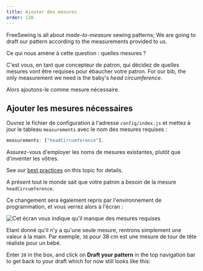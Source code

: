 ```yaml
---
title: Ajouter des mesures
order: 130
---
```


FreeSewing is all about *made-to-measure* sewing patterns; We are going to draft our pattern according to the measurements provided to us.

Ce qui nous amène à cette question : quelles mesures ?

C'est vous, en tant que concepteur de patron, qui décidez de quelles mesures vont être requises pour ébaucher votre patron. For our bib, the only measurement we need is the baby's *head circumference*.

Alors ajoutons-le comme mesure nécessaire.

## Ajouter les mesures nécessaires

Ouvrez le fichier de configuration à l'adresse `config/index.js` et mettez à jour le tableau `measurements` avec le nom des mesures requises :

```js
measurements: ["headCircumference"],
```

<Tip>

Assurez-vous d'employer les noms de mesures existantes, plutôt que d'inventer les vôtres.

See our [best practices](/do/names#re-use-measurements) on this topic for details.

</Tip>

A présent tout le monde sait que votre patron a besoin de la mesure `headCircumference`.

Ce changement sera également repris par l'environnement de programmation, et vous verrez alors à l'écran :

![Cet écran vous indique qu'il manque des mesures requises](./required-measurements.png)

Etant donné qu'il n'y a qu'une seule mesure, rentrons simplement une valeur à la main. Par exemple, `38` pour 38 cm est une mesure de tour de tête réaliste pour un bébé.

Enter `38` in the box, and click on **Draft your pattern** in the top navigation bar to get back to your draft which for now still looks like this:

<Example pattern="tutorial" part="step1" caption="Nothing has changed, yet" />
